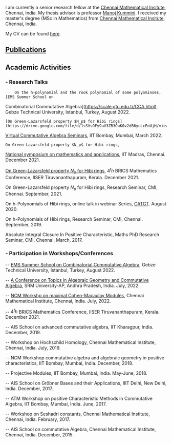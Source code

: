 I am currently a senior research fellow at the [Chennai Mathematical Insitute](https://www.cmi.ac.in), Chennai, India.
My thesis advisor is professor [Manoj Kummini](https://www.cmi.ac.in/people/fac-profile.php?id=mkummini).
I received my master's degree (MSc in Mathematics) from [Chennai Mathematical Insitute](https://www.cmi.ac.in), Chennai, India.

My CV can be found [here](../CV.pdf).

## [Publications](../Publications)

## Academic Activities

### - Research Talks

        On the h-polynomial and the rook polynomial of some polyominoes, [EMS Summer School on
Combinatorial Commutative Algebra](https://scale.gtu.edu.tr/CCA.html), Gebze Technical University, Istanbul, Turkey, August
2022.

    [On Green-Lazarsfeld property $N_p$ for Hibi rings](https://drive.google.com/file/d/1sSVsOFy9aV3ZR3OuK0v2dB6yuLcEoUjH/view), 
[Virtual Commutative Algebra Seminars](https://sites.google.com/view/virtual-comm-algebra-seminar/home),
 IIT Bombay, Mumbai, March 2022.

    On Green-Lazarsfeld property $N_p$ for Hibi rings, 
[National symposium on mathematics and applications](https://math.iitm.ac.in/public_html/nsma/index.php?name=Home),
 IIT Madras, Chennai. December 2021.

[On Green-Lazarsfeld property $N_p$ for Hibi rings](https://www.youtube.com/watch?v=iiOLPnHLpkM), 
$4^th$ BRICS Mathematics Conference, 
IISER Tiruvananthapuram, Kerala. December 2021.

On Green-Lazarsfeld property $N_p$ for Hibi rings, Research Seminar, CMI, Chennai. September,
2021.

On h-Polynomials of Hibi rings, online talk in webinar Series, [CATGT](https://sites.google.com/site/anuragshomepage/catgt). August 2020.

On h-Polynomials of Hibi rings, Research Seminar, CMI, Chennai. September, 2019.

Absolute Integral Closure In Positive Characteristic, Maths PhD Research Seminar, CMI,
Chennai. March, 2017.

### - Participation in  Workshops/Conferences

-- [EMS Summer School on Combinatorial Commutative Algebra](https://scale.gtu.edu.tr/CCA.html), 
Gebze Technical University, Istanbul, Turkey, August 2022.

--  [A Conference on Topics in Algebraic Geometry and Commutative Algebra](https://srmap.edu.in/conference-on-algebraic-geometry-and-commutative-algebra/#:~:text=July%2018%20%2D%2023%2C%202022%2C,AP%2C%20Andhra%20Pradesh%2C%20India.), 
SRM University-AP, Andhra Pradesh, India. July, 2022.

-- [NCM Workshp on maximal Cohen-Macaulay Modules](https://www.atmschools.org/school/2022/NCMW/mcmm/application-form), Chennai Mathematical Institute,
Chennai, India. July, 2022.

-- $4^th$ BRICS Mathematics Conference,
IISER Tiruvananthapuram, Kerala. December 2021.

-- AIS School on advanced commutative algebra, IIT Kharagpur, India. December, 2019.

-- Workshop on Hochschild Homology, Chennai Mathematical Institute, Chennai, India. July,
2019.

-- NCM Workshop commutative algebra and algebraic geometry in positive characteristics, IIT
Bombay, Mumbai, India. December, 2018.

-- Projective Modules, IIT Bombay, Mumbai, India. May-June, 2018.

-- AIS School on Gröbner Bases and their Applications, IIIT Delhi, New Delhi, India. December,
2017.

-- ATM Workshop on positive Characteristic Methods in Commutative Algebra, IIT Bombay,
Mumbai, India. June, 2017.

-- Workshop on Seshadri constants, Chennai Mathematical Institute, Chennai, India. February,
2017.

-- AIS School on commutative Algebra, Chennai Mathematical Institute, Chennai, India.
December, 2015.
